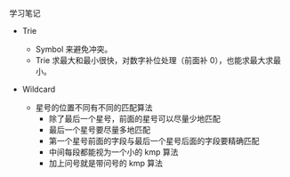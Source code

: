 学习笔记

- Trie

  - Symbol 来避免冲突。
  - Trie 求最大和最小很快，对数字补位处理（前面补 0），也能求最大求最小。

- Wildcard
  - 星号的位置不同有不同的匹配算法
    - 除了最后一个星号，前面的星号可以尽量少地匹配
    - 最后一个星号要尽量多地匹配
    - 第一个星号前面的字段与最后一个星号后面的字段要精确匹配
    - 中间每段都能视为一个小的 kmp 算法
    - 加上问号就是带问号的 kmp 算法

